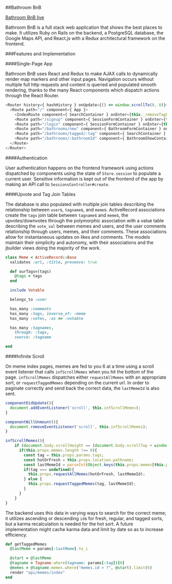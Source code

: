 ##Bathroom BnB

[Bathroom BnB live](http://bathroom-bnb.herokuapp.com/)

Bathroom BnB is a full stack web application that shows the best places to make. It utilizes Ruby on Rails on the backend, a PostgreSQL database, the Google Maps API, and React.js with a Redux architectural framework on the frontend.

###Features and Implementation

####Single-Page App

Bathroom BnB uses React and Redux to make AJAX calls to dynamically render map markers and other input pages. Navigation occurs without multiple full http requests and content is queried and populated smooth rendering, thanks to the many React components which dispatch actions through the React Router.

```javascript
<Router history={ hashHistory } onUpdate={() => window.scrollTo(0, 0)}>
  <Route path="/" component={ App }>
    <IndexRoute component={ SearchContainer } onEnter={this._removeTagFilter} />
    <Route path="/signup" component={ SessionFormContainer } onEnter={this._redirectIfLoggedIn} />
    <Route path="/login" component={ SessionFormContainer } onEnter={this._redirectIfLoggedIn} />
    <Route path="/bathrooms/new" component={ BathroomFormContainer } onEnter={this._ensureLoggedIn} />
    <Route path="/bathrooms/tagged/:tag" component={ SearchContainer } onEnter={this._addTagFilter} />
    <Route path="/bathrooms/:bathroomId" component={ BathroomShowContainer } />
  </Route>
</Router>
  ```

####Authentication

User authentication happens on the frontend framework using actions dispatched by components using the state of `Store.session` to populate a current user. Sensitive information is kept out of the frontend of the app by making an API call to `SessionsController#create`.

####Upvote and Tag Join Tables

The database is also populated with multiple join tables describing the relationship between `user`s, `tagname`s, and `meme`s. ActiveRecord associations create the `tags` join table between `tagname`s and `meme`s, the upvotes/downvotes through the polymorphic association with a value table describing the `vote_val` between memes and users, and the user comments relationship through users, memes, and their comments. These associations allow for instantaneous updates on likes and comments. The models maintain their simplicity and autonomy, with their associations and the jbuilder views doing the majority of the work.

```ruby
class Meme < ActiveRecord::Base
  validates :url, :title, presence: true

  def ourTags=(tags)
    @tags = tags
  end

  include Votable

  belongs_to :user

  has_many :comments
  has_many :tags, inverse_of: :meme
  has_many :votes, :as => :votable

  has_many :tagnames,
    through: :tags,
    source: :tagname

end
  ```


####Infinite Scroll

On meme index pages, memes are fed to you 6 at a time using a scroll event listener that calls `infScrollMemes` when you hit the bottom of the page. `infScrollMemes` dispatches either `requestAllMemes` with an appropriate sort, or `requestTaggedMemes` depending on the current url. In order to paginate correctly and send back the correct data, the `lastMemeId` is also sent.

```javascript
componentDidUpdate(){
  document.addEventListener('scroll', this.infScrollMemes);
}

componentWillUnmount(){
  document.removeEventListener('scroll', this.infScrollMemes);
}

infScrollMemes(){
    if (document.body.scrollHeight == (document.body.scrollTop + window.innerHeight)) {
      if(this.props.memes.length !== 0){
        const tag = this.props.params.tags;
        const hotOrFresh = this.props.location.pathname;
        const lastMemeId = parseInt(Object.keys(this.props.memes[this.props.memes.length-1])[0]);
        if(tag === undefined){
          this.props.requestAllMemes(hotOrFresh, lastMemeId);
        } else {
          this.props.requestTaggedMemes(tag, lastMemeId);
        }
      }
    }
}
```

The backend uses this data in varying ways to search for the correct meme; it utilizes ascending or descending `id`s for fresh, regular, and tagged sorts, but a karma recalculation is needed for the hot sort. A future implementation might cache karma data and limit by date so as to increase efficiency.

```ruby
def getTaggedMemes
  @lastMeme = params[:lastMeme].to_i

  @start = @lastMeme
  @tagname = Tagname.where(tagname: params[:tag])[0]
  @memes = @tagname.memes.where("memes.id > ?", @start).limit(6)
  render "api/memes/index"
end
```
